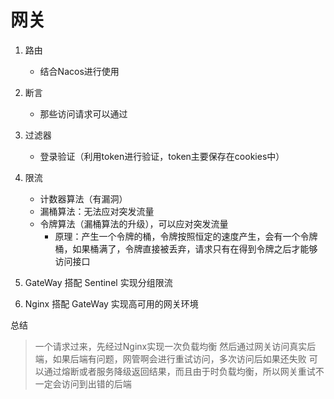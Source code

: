 # 网关
1. 路由
    + 结合Nacos进行使用
2. 断言
    + 那些访问请求可以通过
3. 过滤器
    + 登录验证（利用token进行验证，token主要保存在cookies中）
4. 限流
    + 计数器算法（有漏洞）
    + 漏桶算法：无法应对突发流量
    + 令牌算法（漏桶算法的升级），可以应对突发流量
        + 原理：产生一个令牌的桶，令牌按照恒定的速度产生，会有一个令牌桶，如果桶满了，令牌直接被丢弃，请求只有在得到令牌之后才能够访问接口
        
5. GateWay 搭配 Sentinel 实现分组限流
6. Nginx 搭配 GateWay 实现高可用的网关环境

总结
> 一个请求过来，先经过Nginx实现一次负载均衡
>然后通过网关访问真实后端，如果后端有问题，网管啊会进行重试访问，多次访问后如果还失败
>可以通过熔断或者服务降级返回结果，而且由于时负载均衡，所以网关重试不一定会访问到出错的后端